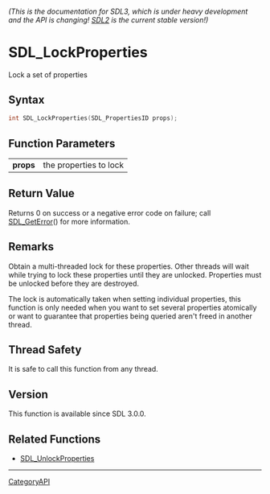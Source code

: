 ###### (This is the documentation for SDL3, which is under heavy development and the API is changing! [SDL2](https://wiki.libsdl.org/SDL2/) is the current stable version!)
# SDL_LockProperties

Lock a set of properties 

## Syntax

```c
int SDL_LockProperties(SDL_PropertiesID props);

```

## Function Parameters

|               |                        |
| ------------- | ---------------------- |
| **props**     | the properties to lock |

## Return Value

Returns 0 on success or a negative error code on failure; call
[SDL_GetError](SDL_GetError)() for more information.

## Remarks

Obtain a multi-threaded lock for these properties. Other threads will wait
while trying to lock these properties until they are unlocked. Properties
must be unlocked before they are destroyed.

The lock is automatically taken when setting individual properties, this
function is only needed when you want to set several properties atomically
or want to guarantee that properties being queried aren't freed in another
thread.

## Thread Safety

It is safe to call this function from any thread.

## Version

This function is available since SDL 3.0.0.

## Related Functions

* [SDL_UnlockProperties](SDL_UnlockProperties)

----
[CategoryAPI](CategoryAPI)

